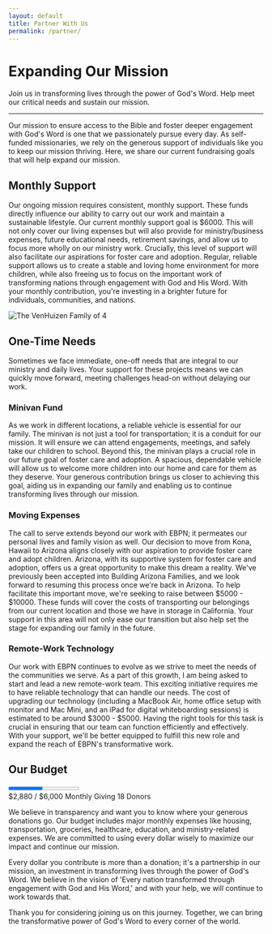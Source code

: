 ```yaml
---
layout: default
title: Partner With Us
permalink: /partner/
---
```

<h1 class="page-title">Expanding Our Mission</h1>
<p class="page-subtitle">Join us in transforming lives through the power of God's Word. Help meet our critical needs and sustain our mission.</p>
<hr>
<p class='introduction'>Our mission to ensure access to the Bible and foster deeper engagement with God's Word is one that we passionately pursue every day. As self-funded missionaries, we rely on the generous support of individuals like you to keep our mission thriving. Here, we share our current fundraising goals that will help expand our mission.</p>

<section id="monthly" class="info-section">
  <div class='info-content'>
    <h2>Monthly Support</h2>
    <p>Our ongoing mission requires consistent, monthly support. These funds directly influence our ability to carry out our work and maintain a sustainable lifestyle. Our current monthly support goal is $6000. This will not only cover our living expenses but will also provide for ministry/business expenses, future educational needs, retirement savings, and allow us to focus more wholly on our ministry work. Crucially, this level of support will also facilitate our aspirations for foster care and adoption. Regular, reliable support allows us to create a stable and loving home environment for more children, while also freeing us to focus on the important work of transforming nations through engagement with God and His Word. With your monthly contribution, you're investing in a brighter future for individuals, communities, and nations.</p>
  </div>
  <div class="info-image">
    <img src="../images/Family-03.jpg" alt="The VenHuizen Family of 4">
  </div>
</section>

<section id="one-time" class="info-section">
  <div class="info-content">
    <h2>One-Time Needs</h2>
    <p>Sometimes we face immediate, one-off needs that are integral to our ministry and daily lives. Your support for these projects means we can quickly move forward, meeting challenges head-on without delaying our work.</p>
    <div class="info-subcontent">
      <div class="info-subcontent-section">
        <i class="section-icon fa fa-car"></i>
        <h3>Minivan Fund</h3>
        <p>As we work in different locations, a reliable vehicle is essential for our family. The minivan is not just a tool for transportation; it is a conduit for our mission. It will ensure we can attend engagements, meetings, and safely take our children to school. Beyond this, the minivan plays a crucial role in our future goal of foster care and adoption. A spacious, dependable vehicle will allow us to welcome more children into our home and care for them as they deserve. Your generous contribution brings us closer to achieving this goal, aiding us in expanding our family and enabling us to continue transforming lives through our mission.</p>
      </div>
      <div class="info-subcontent-section">
        <i class='section-icon fa fa-box-open'></i>
        <h3>Moving Expenses</h3>
        <p>The call to serve extends beyond our work with EBPN; it permeates our personal lives and family vision as well. Our decision to move from Kona, Hawaii to Arizona aligns closely with our aspiration to provide foster care and adopt children. Arizona, with its supportive system for foster care and adoption, offers us a great opportunity to make this dream a reality. We've previously been accepted into Building Arizona Families, and we look forward to resuming this process once we're back in Arizona. To help facilitate this important move, we're seeking to raise between $5000 - $10000. These funds will cover the costs of transporting our belongings from our current location and those we have in storage in California. Your support in this area will not only ease our transition but also help set the stage for expanding our family in the future.</p>
      </div>
      <div class="info-subcontent-section">
        <i class='section-icon fa fa-laptop'></i>
        <h3>Remote-Work Technology</h3>
        <p>Our work with EBPN continues to evolve as we strive to meet the needs of the communities we serve. As a part of this growth, I am being asked to start and lead a new remote-work team. This exciting initiative requires me to have reliable technology that can handle our needs. The cost of upgrading our technology (including a MacBook Air, home office setup with monitor and Mac Mini, and an iPad for digital whiteboarding sessions) is estimated to be around $3000 - $5000. Having the right tools for this task is crucial in ensuring that our team can function efficiently and effectively. With your support, we'll be better equipped to fulfill this new role and expand the reach of EBPN's transformative work.</p>
      </div>
    </div>
  </div>
</section>

<section id="budget" class="info-section">
  <div class='info-content'>
    <h2>Our Budget</h2>
    <div class="progress-wrap">
      <progress class="progress-bar" max="6000" value="2880"></progress>
      <div class="progress-info">
        <span class="progress-text">$2,880 / $6,000</span>
        <span class="progress-title">Monthly Giving</span>
        <span class="donor-count">18 Donors</span>
      </div>
    </div>
    <p>We believe in transparency and want you to know where your generous donations go. Our budget includes major monthly expenses like housing, transportation, groceries, healthcare, education, and ministry-related expenses. We are committed to using every dollar wisely to maximize our impact and continue our mission.</p>
    <p>Every dollar you contribute is more than a donation; it's a partnership in our mission, an investment in transforming lives through the power of God's Word. We believe in the vision of 'Every nation transformed through engagement with God and His Word,' and with your help, we will continue to work towards that.</p>
    <p>Thank you for considering joining us on this journey. Together, we can bring the transformative power of God's Word to every corner of the world.</p>
  </div>
  <div class='info-budget'>
    <canvas id="budgetChart"></canvas>    
    <script src="../js/chart.js"></script>
  </div>
</section>